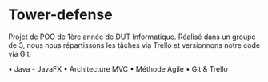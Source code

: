 # Tower-defense

Projet de POO de 1ère année de DUT Informatique.
Réalisé dans un groupe de 3, nous nous répartissons les tâches via Trello et versionnons notre code via Git.

• Java - JavaFX
• Architecture MVC
• Méthode Agile
• Git & Trello
